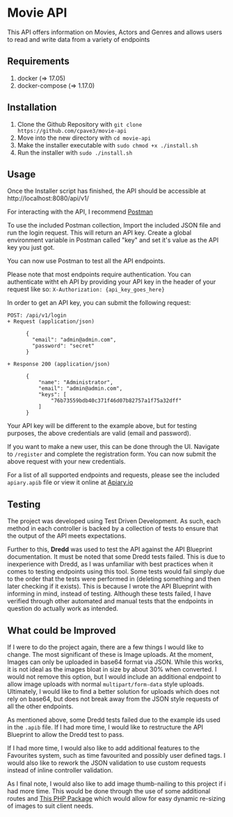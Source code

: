 # Movie API
This API offers information on Movies, Actors and Genres and allows users to read and write data from a variety of endpoints

## Requirements
1. docker (=> 17.05)
2. docker-compose (=> 1.17.0)

## Installation
1. Clone the Github Repository with `git clone https://github.com/cpave3/movie-api`
2. Move into the new directory with `cd movie-api`
3. Make the installer executable with `sudo chmod +x ./install.sh`
4. Run the installer with `sudo ./install.sh`

## Usage
Once the Installer script has finished, the API should be accessible at http://localhost:8080/api/v1/

For interacting with the API, I recommend [Postman](https://www.getpostman.com)

To use the included Postman collection, Import the included JSON file and run the login request. This will return an API key. Create a global environment variable in Postman called "key" and set it's value as the API key you just got.

You can now use Postman to test all the API endpoints.

Please note that most endpoints require authentication. You can authenticate witht eh API by providing your API key in the header of your request like so: `X-Authorization: {api_key_goes_here}`

In order to get an API key, you can submit the following request:

```
POST: /api/v1/login
+ Request (application/json)

      {
        "email": "admin@admin.com",
        "password": "secret"
      }

+ Response 200 (application/json)

      {
          "name": "Administrator",
          "email": "admin@admin.com",
          "keys": [
              "76b73559bdb40c371f46d07b82757a1f75a32dff"
          ]
      }
```

Your API key will be different to the example above, but for testing purposes, the above credentials are valid (email and password).

If you want to make a new user, this can be done through the UI. Navigate to `/register` and complete the registration form. You can now submit the above request with your new credentials.

For a list of all supported endpoints and requests, please see the included `apiary.apib` file or view it online at [Apiary.io](https://movieapi62.docs.apiary.io/#)

## Testing

The project was developed using Test Driven Development. As such, each method in each controller is backed by a collection of tests to ensure that the output of the API meets expectations.

Further to this, **Dredd** was used to test the API against the API Blueprint documentation. It must be noted that some Dredd tests failed. This is due to inexperience with Dredd, as I was unfamiliar with best practices when it comes to testing endpoints using this tool. Some tests would fail simply due to the order that the tests were performed in (deleting something and then later checking if it exists). This is because I wrote the API Blueprint with informing in mind, instead of testing. Although these tests failed, I have verified through other automated and manual tests that the endpoints in question do actually work as intended.


## What could be Improved

If I were to do the project again, there are a few things I would like to change. The most significant of these is Image uploads. At the moment, Images can only be uploaded in base64 format via JSON. While this works, it is not ideal as the images bloat in size by about 30% when converted. I would not remove this option, but I would include an additional endpoint to allow image uploads with normal `multipart/form-data` style uploads. Ultimately, I would like to find a better solution for uploads which does not rely on base64, but does not break away from the JSON style requests of all the other endpoints.

As mentioned above, some Dredd tests failed due to the example ids used in the `.apib` file. If I had more time, I would like to restructure the API Blueprint to allow the Dredd test to pass.

If I had more time, I would also like to add additional features to the Favourites system, such as time favourited and possibly user defined tags. I would also like to rework the JSON validation to use custom requests instead of inline controller validation.

As I final note, I would also like to add image thumb-nailing to this project if i had more time. This would be done through the use of some additional routes and [This PHP Package](https://github.com/BKWLD/croppa) which would allow for easy dynamic re-sizing of images to suit client needs.
